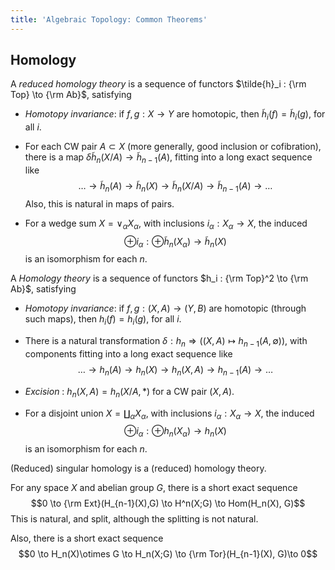 ```yaml
---
title: 'Algebraic Topology: Common Theorems'
---
```

Homology
--------

A *reduced homology theory* is a sequence of functors
$\tilde{h}_i : {\rm Top} \to {\rm Ab}$, satisfying

-   *Homotopy invariance*: if $f,g : X \to Y$ are homotopic, then
    $\tilde{h}_i(f) = \tilde{h}_i(g)$, for all $i$.

-   For each CW pair $A \subset X$ (more generally, good inclusion or
    cofibration), there is a map
    $\delta \tilde{h}_n(X/A) \to \tilde{h}_{n-1}(A)$, fitting into a
    long exact sequence like
    $$\dots \to \tilde{h}_n(A) \to \tilde{h}_n(X) \to \tilde{h}_n(X/A) \to \tilde{h}_{n-1}(A) \to \dots$$
    Also, this is natural in maps of pairs.

-   For a wedge sum $X = \vee_\alpha X_\alpha$, with inclusions
    $i_\alpha : X_\alpha \to X$, the induced
    $$\oplus i_\alpha : \oplus \tilde{h}_n(X_\alpha) \to \tilde{h}_n(X)$$
    is an isomorphism for each $n$.

A *Homology theory* is a sequence of functors
$h_i : {\rm Top}^2 \to {\rm Ab}$, satisfying

-   *Homotopy invariance*: if $f,g : (X,A) \to (Y,B)$ are homotopic
    (through such maps), then $h_i(f) = h_i(g)$, for all $i$.

-   There is a natural transformation
    $\delta : h_n \Rightarrow ((X,A) \mapsto h_{n-1}(A,\emptyset))$,
    with components fitting into a long exact sequence like
    $$\dots \to h_n(A) \to h_n(X) \to h_n(X,A) \to h_{n-1}(A) \to \dots$$

-   *Excision* : $h_n(X,A) = h_n(X/A, *)$ for a CW pair $(X,A)$.

-   For a disjoint union $X = \coprod_\alpha X_\alpha$, with inclusions
    $i_\alpha : X_\alpha \to X$, the induced
    $$\oplus i_\alpha : \oplus h_n(X_\alpha) \to h_n(X)$$ is an
    isomorphism for each $n$.

(Reduced) singular homology is a (reduced) homology theory.

For any space $X$ and abelian group $G$, there is a short exact sequence
$$0 \to {\rm Ext}(H_{n-1}(X),G) \to H^n(X;G) \to Hom(H_n(X), G)$$ This
is natural, and split, although the splitting is not natural.

Also, there is a short exact sequence
$$0 \to H_n(X)\otimes G \to H_n(X;G) \to {\rm Tor}(H_{n-1}(X), G)\to 0$$
